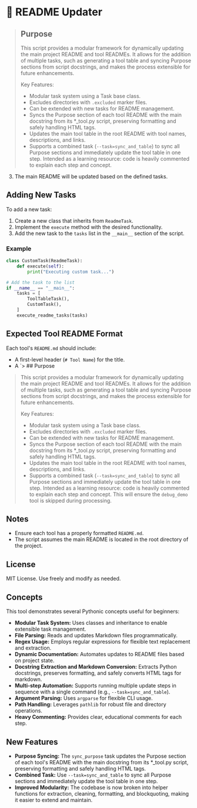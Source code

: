 # 📰 README Updater

> ## Purpose
> This script provides a modular framework for dynamically updating the main project README and tool READMEs. It allows for the addition of multiple tasks, such as generating a tool table and syncing Purpose sections from script docstrings, and makes the process extensible for future enhancements.
>
> Key Features:
> - Modular task system using a Task base class.
> - Excludes directories with `.excluded` marker files.
> - Can be extended with new tasks for README management.
> - Syncs the Purpose section of each tool README with the main docstring from its *_tool.py script, preserving formatting and safely handling HTML tags.
> - Updates the main tool table in the root README with tool names, descriptions, and links.
> - Supports a combined task (`--task=sync_and_table`) to sync all Purpose sections and immediately update the tool table in one step.
> Intended as a learning resource: code is heavily commented to explain each step and concept.
3. The main README will be updated based on the defined tasks.

## Adding New Tasks

To add a new task:

1. Create a new class that inherits from `ReadmeTask`.
2. Implement the `execute` method with the desired functionality.
3. Add the new task to the `tasks` list in the `__main__` section of the script.

### Example

```python
class CustomTask(ReadmeTask):
    def execute(self):
        print("Executing custom task...")

# Add the task to the list
if __name__ == "__main__":
    tasks = [
        ToolTableTask(),
        CustomTask(),
    ]
    execute_readme_tasks(tasks)
```

## Expected Tool README Format

Each tool's `README.md` should include:

- A first-level header (`# Tool Name`) for the title.
- A `> ## Purpose
> This script provides a modular framework for dynamically updating the main project README and tool READMEs. It allows for the addition of multiple tasks, such as generating a tool table and syncing Purpose sections from script docstrings, and makes the process extensible for future enhancements.
>
> Key Features:
> - Modular task system using a Task base class.
> - Excludes directories with `.excluded` marker files.
> - Can be extended with new tasks for README management.
> - Syncs the Purpose section of each tool README with the main docstring from its *_tool.py script, preserving formatting and safely handling HTML tags.
> - Updates the main tool table in the root README with tool names, descriptions, and links.
> - Supports a combined task (`--task=sync_and_table`) to sync all Purpose sections and immediately update the tool table in one step.
> Intended as a learning resource: code is heavily commented to explain each step and concept.
This will ensure the `debug_demo` tool is skipped during processing.

## Notes

- Ensure each tool has a properly formatted `README.md`.
- The script assumes the main README is located in the root directory of the project.

## License

MIT License. Use freely and modify as needed.

## Concepts

This tool demonstrates several Pythonic concepts useful for beginners:

- **Modular Task System:** Uses classes and inheritance to enable extensible task management.
- **File Parsing:** Reads and updates Markdown files programmatically.
- **Regex Usage:** Employs regular expressions for flexible text replacement and extraction.
- **Dynamic Documentation:** Automates updates to README files based on project state.
- **Docstring Extraction and Markdown Conversion:** Extracts Python docstrings, preserves formatting, and safely converts HTML tags for markdown.
- **Multi-step Automation:** Supports running multiple update steps in sequence with a single command (e.g., `--task=sync_and_table`).
- **Argument Parsing:** Uses `argparse` for flexible CLI usage.
- **Path Handling:** Leverages `pathlib` for robust file and directory operations.
- **Heavy Commenting:** Provides clear, educational comments for each step.

## New Features

- **Purpose Syncing:** The `sync_purpose` task updates the Purpose section of each tool's README with the main docstring from its *_tool.py script, preserving formatting and safely handling HTML tags.
- **Combined Task:** Use `--task=sync_and_table` to sync all Purpose sections and immediately update the tool table in one step.
- **Improved Modularity:** The codebase is now broken into helper functions for extraction, cleaning, formatting, and blockquoting, making it easier to extend and maintain.
